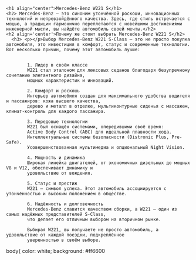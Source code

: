 <html>
  <head> 
    <title>Mercedes-Benz w221-S</title>
    <link real="stylesheet" href="bambam.css">
  </head>
  <body>
    
    <h1 align="center">Mercedes-Benz W221 S</h1>
    <h2> Mercedes-Benz — это синоним утончённой роскоши, инновационных технологий и непревзойдённого качества. Здесь, где стиль встречается с мощью, а традиции гармонично переплетаются с новейшими достижениями инженерной мысли, вы найдёте автомобиль своей мечты.</h2>
    <h2 align='center'>Почему же стоит выбрать Mercedes-Benz W221 S</h2>
      <h3> <p></p>Выбор Mercedes-Benz W221 S-Class — это не просто покупка автомобиля, это инвестиция в комфорт, статус и современные технологии. Вот несколько причин, почему этот автомобиль лучше: 


            1. Лидер в своём классе
            W221 стал эталоном для люксовых седанов благодаря безупречному сочетанию элегантного дизайна, 
            мощных характеристик и инноваций.
        
            2. Комфорт и роскошь
            Интерьер автомобиля создан для максимального удобства водителя и пассажиров: кожа высшего качества,
            дерево и металл в отделке, мультиконтурные сиденья с массажем, климат-контроль для каждого пассажира.
            
            3. Передовые технологии
            W221 был оснащён системами, опередившими своё время:
            Active Body Control (ABC) для идеальной плавности хода.
            Интеллектуальные системы безопасности (Distronic Plus, Pre-Safe).
            Усовершенствованная мультимедиа и опциональный Night Vision.
            
            4. Мощность и динамика
            Широкая линейка двигателей, от экономичных дизельных до мощных V8 и V12, обеспечивает динамику и
            удовольствие от вождения.
            
            5. Статус и престиж
            W221 — символ успеха. Этот автомобиль ассоциируется с утончённостью и высоким положением в обществе.
            
            6. Надёжность и долговечность
            Mercedes-Benz славится качеством сборки, а W221 — один из самых надёжных представителей S-Class,
            что делает его отличным выбором на вторичном рынке.
            
            Выбирая W221, вы получаете не просто автомобиль, а удовольствие от каждой поездки, подкреплённое
            уверенностью в своём выборе.


</h3>
  </body>
</html>

body{
  color: white;
  background: #ff6600
